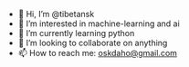- 👋 Hi, I’m @tibetansk
- 👀 I’m interested in machine-learning and ai
- 🌱 I’m currently learning python
- 💞️ I’m looking to collaborate on anything
- 📫 How to reach me: oskdaho@gmail.com

